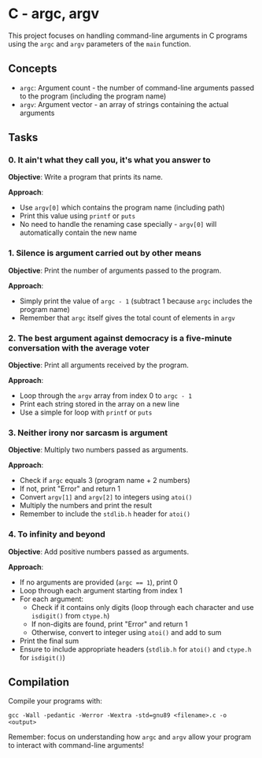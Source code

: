 # C - argc, argv

This project focuses on handling command-line arguments in C programs using the `argc` and `argv` parameters of the `main` function.

## Concepts

- `argc`: Argument count - the number of command-line arguments passed to the program (including the program name)
- `argv`: Argument vector - an array of strings containing the actual arguments

## Tasks

### 0. It ain't what they call you, it's what you answer to

**Objective**: Write a program that prints its name.

**Approach**:
- Use `argv[0]` which contains the program name (including path)
- Print this value using `printf` or `puts`
- No need to handle the renaming case specially - `argv[0]` will automatically contain the new name

### 1. Silence is argument carried out by other means

**Objective**: Print the number of arguments passed to the program.

**Approach**:
- Simply print the value of `argc - 1` (subtract 1 because `argc` includes the program name)
- Remember that `argc` itself gives the total count of elements in `argv`

### 2. The best argument against democracy is a five-minute conversation with the average voter

**Objective**: Print all arguments received by the program.

**Approach**:
- Loop through the `argv` array from index 0 to `argc - 1`
- Print each string stored in the array on a new line
- Use a simple for loop with `printf` or `puts`

### 3. Neither irony nor sarcasm is argument

**Objective**: Multiply two numbers passed as arguments.

**Approach**:
- Check if `argc` equals 3 (program name + 2 numbers)
- If not, print "Error" and return 1
- Convert `argv[1]` and `argv[2]` to integers using `atoi()`
- Multiply the numbers and print the result
- Remember to include the `stdlib.h` header for `atoi()`

### 4. To infinity and beyond

**Objective**: Add positive numbers passed as arguments.

**Approach**:
- If no arguments are provided (`argc == 1`), print 0
- Loop through each argument starting from index 1
- For each argument:
  - Check if it contains only digits (loop through each character and use `isdigit()` from `ctype.h`)
  - If non-digits are found, print "Error" and return 1
  - Otherwise, convert to integer using `atoi()` and add to sum
- Print the final sum
- Ensure to include appropriate headers (`stdlib.h` for `atoi()` and `ctype.h` for `isdigit()`)

## Compilation

Compile your programs with:

```
gcc -Wall -pedantic -Werror -Wextra -std=gnu89 <filename>.c -o <output>
```

Remember: focus on understanding how `argc` and `argv` allow your program to interact with command-line arguments!
